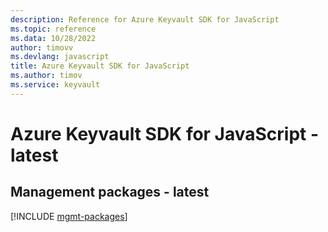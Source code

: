 ```yaml
---
description: Reference for Azure Keyvault SDK for JavaScript
ms.topic: reference
ms.data: 10/28/2022
author: timovv
ms.devlang: javascript
title: Azure Keyvault SDK for JavaScript
ms.author: timov
ms.service: keyvault
---
```

# Azure Keyvault SDK for JavaScript - latest

## Management packages - latest
[!INCLUDE [mgmt-packages](keyvault-mgmt-index.md)]